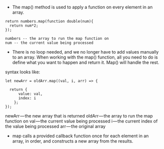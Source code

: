 * The map() method is used to apply a function on every element in an array.

```
return numbers.map(function double(num){
  return num*2;
});

numbers -- the array to run the map function on
num -- the current value being processed
```

* There is no loop needed, and we no longer have to add values manually to an array. When working with the map() function, all you need to do is define what you want to happen and return it. Map() will handle the rest.

syntax looks like:
```
let newArr = oldArr.map((val, i, arr) => {

  return {
      value: val,
      index: i
    };
});
```
newArr — the new array that is returned
oldArr — the array to run the map function on
val — the current value being processed
i — the current index of the value being processed
arr — the original array

* map calls a provided callback function once for each element in an array, in order, and constructs a new array from the results.
